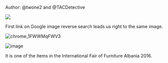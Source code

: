 Author: @twone2 and @TACDetective

![](https://pbs.twimg.com/media/E2--VbbXEAc4qEX?format=jpg&name=small)

First link on Google image reverse search leads us right to the same image.

![chrome_1FWWMqFWV3](https://user-images.githubusercontent.com/81070073/120862275-87fb4380-c53d-11eb-8000-6f7e8317bf27.png)

![image](https://user-images.githubusercontent.com/81070073/120862526-f3ddac00-c53d-11eb-9c70-3f9b4d18717e.png)

It is one of the items in the International Fair of Furniture Albania 2016.
